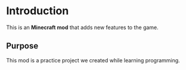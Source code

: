 # Introduction
This is an **Minecraft mod** that adds new features to the game. 
## Purpose
This mod is a practice project we created while learning programming.
